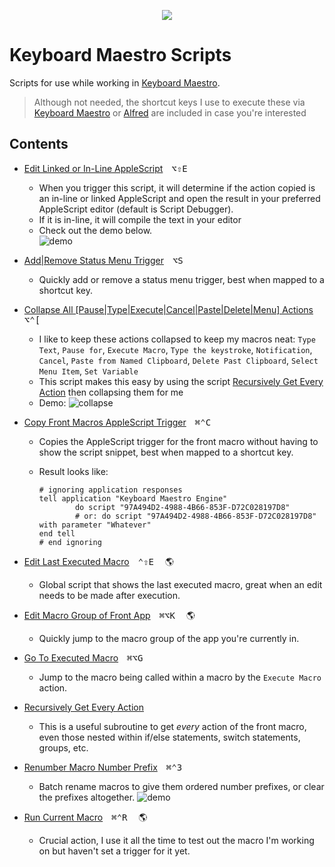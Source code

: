 <p align="center">
<img src="https://www.stairways.com/img/keyboardmaestro-256.png">
</p>

# Keyboard Maestro Scripts

Scripts for use while working in [Keyboard Maestro][kmapp].
> Although not needed, the shortcut keys I use to execute these via [Keyboard Maestro][kmapp] or [Alfred][alfredapp] are included in case you're interested

## Contents

- [Edit Linked or In-Line AppleScript][c02bcb30]&emsp;<kbd>⌥</kbd><kbd>⇧</kbd><kbd>E</kbd>
  - When you trigger this script, it will determine if the action copied is an
    in-line or linked AppleScript and open the result in your preferred AppleScript
    editor (default is Script Debugger).
  - If it is in-line, it will compile the text in your editor
  - Check out the demo below.<br>
    ![demo](../imgs/km-editscript.gif)

- [Add|Remove Status Menu Trigger][c2d0b8f9]&emsp;<kbd>⌥</kbd><kbd>S</kbd>
  - Quickly add or remove a status menu trigger, best when mapped to a shortcut key.

- [Collapse All [Pause|Type|Execute|Cancel|Paste|Delete|Menu] Actions][a0794034]&emsp;<kbd>⌥</kbd><kbd>⌃</kbd><kbd>[</kbd>
  - I like to keep these actions collapsed to keep my macros neat: `Type Text`, `Pause for`, `Execute Macro`, `Type the keystroke`, `Notification`, `Cancel`, `Paste from Named Clipboard`, `Delete Past Clipboard`, `Select Menu Item`, `Set Variable`
  - This script makes this easy by using the script [Recursively Get Every Action][jf9jsn87] then collapsing them for me
  - Demo:
  ![collapse](../imgs/km-collapse-actions.gif)

- [Copy Front Macros AppleScript Trigger][d4cdec98]&emsp;<kbd>⌘</kbd><kbd>⌃</kbd><kbd>C</kbd>
  - Copies the AppleScript trigger for the front macro without having to show the script snippet, best when mapped to a shortcut key.
  - Result looks like:
  
    ```AppleScript
    # ignoring application responses
    tell application "Keyboard Maestro Engine"
            do script "97A494D2-4988-4B66-853F-D72C028197D8"
            # or: do script "97A494D2-4988-4B66-853F-D72C028197D8" with parameter "Whatever"
    end tell
    # end ignoring
    ```

- [Edit Last Executed Macro][2f47df90]&emsp;<kbd>⌃</kbd><kbd>⇧</kbd><kbd>E</kbd>&emsp; :earth_americas:
  - Global script that shows the last executed macro, great when an edit needs to be made after execution.

- [Edit Macro Group of Front App][bca5fefd]&emsp;<kbd>⌘</kbd><kbd>⌥</kbd><kbd>K</kbd>&emsp; :earth_americas:
  - Quickly jump to the macro group of the app you're currently in.

- [Go To Executed Macro][8f04478c]&emsp;<kbd>⌘</kbd><kbd>⌥</kbd><kbd>G</kbd>
  - Jump to the macro being called within a macro by the `Execute Macro` action.

- [Recursively Get Every Action][jf9jsn87]
  - This is a useful subroutine to get _every_ action of the front macro, even those nested within if/else statements, switch statements, groups, etc.

- [Renumber Macro Number Prefix][7037aad4]&emsp;<kbd>⌘</kbd><kbd>⌃</kbd><kbd>3</kbd>
  - Batch rename macros to give them ordered number prefixes, or clear the prefixes altogether.
  ![demo](../imgs/km-renumbermacros.gif)

- [Run Current Macro](./Run-Current-Macro.applescript)&emsp;<kbd>⌘</kbd><kbd>⌃</kbd><kbd>R</kbd>&emsp; :earth_americas:
  - Crucial action, I use it all the time to test out the macro I'm working on but haven't set a trigger for it yet.


[kmapp]: https://www.keyboardmaestro.com/
[alfredapp]: https://www.alfredapp.com/
[c2d0b8f9]: ./Add|Remove-Status-Menu-Trigger
[d4cdec98]: ./Copy-Front-Macros-AppleScript-Trigger.applescript
[c02bcb30]: ./Edit-Linked-or-In-Line-AppleScript.applescript
[2f47df90]: ./Edit-Last-Executed-Macro.applescript
[bca5fefd]: ./Edit-Macro-Group-of-Front-App.applescript
[8f04478c]: ./Go-To-Executed-Macro.applescript
[jf9jsn87]: ./Recursively-Get-Every-Action.applescript
[7037aad4]: ./Renumber-Macro-Prefix-Numbers.applescript
[a0794034]: ./Collapse-All-[Pause|Type|Execute|Cancel|Paste|Delete|Menu]-Actions.applescript
